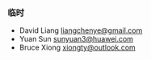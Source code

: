 ### 临时 
- David Liang <liangchenye@gmail.com>
- Yuan Sun <sunyuan3@huawei.com>
- Bruce Xiong <xiongty@outlook.com>
